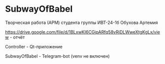 # SubwayOfBabel
Творческая работа (АРМ) студента группы ИВТ-24-1б Обухова Артемия

https://drive.google.com/file/d/1BLxwKI6CGjpARfq58vRjDLWweXtgKgLx/view - отчёт

Controller - Qt-приложение

SubwayOfBabel - Telegram-bot (venv не включен)
